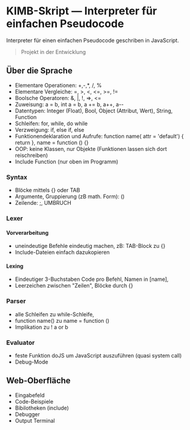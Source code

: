 # KIMB-Skript — Interpreter für einfachen Pseudocode

Interpreter für einen einfachen Pseudocode geschriben in JavaScript.

>
> Projekt in der Entwicklung
> 

## Über die Sprache

- Elementare Operationen: +,-,*, /, %
- Elementare Vergleiche: =, >, <, <=, >=, !=
- Boolsche Operatoren: &, |, !, =>, <=
- Zuweisung: a = b, int a = b, a += b, a++, a--
- Datentypen: Integer (Float), Bool, Object (Attribut, Wert), String, Function
- Schleifen: for, while, do while
- Verzweigung: if, else if, else
- Funktionendeklaration und  Aufrufe: function name( attr = 'default') { return }, name = function () {}
- OOP: keine Klassen, nur Objekte (Funktionen lassen sich dort reischreiben)
- Include Function (nur oben im Programm)

### Syntax
- Blöcke mittels {} oder TAB
- Argumente, Gruppierung (zB math. Form): ()
- Zeilende: ;, UMBRUCH

### Lexer
#### Vorverarbeitung
- uneindeutige Befehle eindeutig machen, zB: TAB-Block zu {}
- Include-Dateien einfach dazukopieren

#### Lexing
- Eindeutiger 3-Buchstaben Code pro Befehl, Namen in [name], 
- Leerzeichen zwischen "Zeilen", Blöcke durch {}

### Parser
- alle Schleifen zu while-Schleife,
- function name() zu name = function ()
- Implikation zu ! a or b

### Evaluator
- feste Funktion doJS um JavaScript auszuführen (quasi system call)
- Debug-Mode

## Web-Oberfläche
- Eingabefeld
- Code-Beispiele
- Bibilotheken (include)
- Debugger
- Output Terminal
